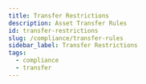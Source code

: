 ```yaml
---
title: Transfer Restrictions
description: Asset Transfer Rules
id: transfer-restrictions
slug: /compliance/transfer-rules
sidebar_label: Transfer Restrictions
tags:
  - compliance
  - transfer
---
```

